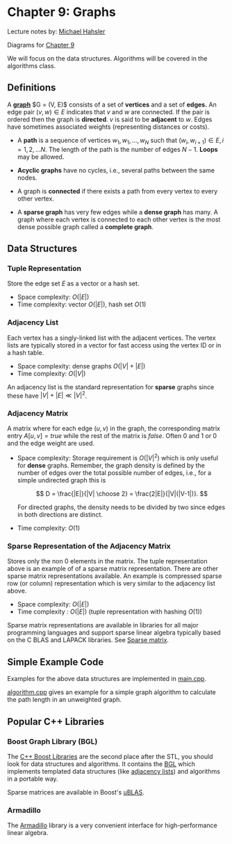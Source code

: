 # Chapter 9: Graphs

Lecture notes by: [Michael Hahsler](https://michael.hahsler.net)

Diagrams for [Chapter 9](../notes/Chapter9.pdf)

We will focus on the data structures. Algorithms will be covered in the algorithms class.

## Definitions

A [**graph**](https://en.wikipedia.org/wiki/Graph_(discrete_mathematics)) $G = (V, E)$ consists of a set of **vertices** and a 
set of **edges.** An edge pair $(v, w) \in E$ indicates that $v$ and $w$ are 
connected. If the pair is ordered then the graph is **directed**.
$v$ is said to be **adjacent** to $w$. Edges have sometimes associated 
weights (representing distances or costs).

- A **path** is a sequence of vertices $w_1, w_1, ..., w_N$ such that
$(w_i,w_{i+1}) \in E, i = 1, 2, ... N$. The length of the path is the 
number of edges $N - 1$. **Loops** may be allowed.

- **Acyclic graphs** have no cycles, i.e., several paths between the same nodes.

- A graph is **connected** if there exists a path from every vertex to 
every other vertex.

- A **sparse graph** has very few edges while a **dense graph** has many. A graph where each vertex 
is connected to each other vertex is the most dense possible graph called a **complete graph**.  

## Data Structures

### Tuple Representation

Store the edge set $E$ as a vector or a hash set.

- Space complexity: $O(|E|)$
- Time complexity: vector $O(|E|)$, hash set $O(1)$

### Adjacency List

Each vertex has a singly-linked list with the adjacent vertices. The vertex lists are typically stored in a vector for fast access using the vertex ID or in a hash table.

- Space complexity: dense graphs $O(|V| + |E|)$
- Time complexity: $O(|V|)$

An adjacency list is the standard representation for **sparse** graphs since these have
$|V| + |E| \ll |V|^2$.

### Adjacency Matrix

A matrix where for each edge $(u, v)$ in the graph, the corresponding matrix entry $A[u, v] = true$ 
while the rest of the matrix is $false$. Often 0 and 1 or 0 and the edge weight are used.

- Space complexity:
    Storage requirement is $O(|V|^2)$ which is only useful for **dense** graphs. Remember, the graph density is defined
    by the number of edges over the total possible number of edges, i.e., for a simple undirected graph this is

    $$
    D = \frac{|E|}{|V| \choose 2} = \frac{2|E|}{|V|(|V-1|)}.
    $$

    For directed graphs, the density needs to be divided by two since edges in both directions are distinct.
- Time complexity: $O(1)$


### Sparse Representation of the Adjacency Matrix

Stores only the  non 0 elements in the matrix. The tuple representation above is an example of of a sparse matrix representation. There are other sparse matrix representations available. An example is
compressed sparse row (or column) representation which is very similar to the adjacency list above.

* Space complexity: $O(|E|)$
* Time complexity : $O(|E|)$ (tuple representation with hashing $O(1)$)

Sparse matrix representations are available in libraries for all major programming languages 
and support sparse linear algebra typically based on the C BLAS and LAPACK libraries.
See [Sparse matrix](https://en.wikipedia.org/wiki/Sparse_matrix). 

## Simple Example Code

Examples for the above data structures are implemented in [main.cpp](main.cpp).

[algorithm.cpp](algorithm.cpp) gives an example for a simple graph algorithm to calculate the path length in 
an unweighted graph.

## Popular C++ Libraries 

### Boost Graph Library (BGL)

The [C++ Boost Libraries](https://www.boost.org/) are the second place after the STL, you should look for data structures and algorithms. It contains the [BGL](https://www.boost.org/doc/libs/1_79_0/libs/graph/doc/index.html) which implements
templated data structures (like [adjacency lists](https://www.boost.org/doc/libs/1_79_0/libs/graph/doc/adjacency_list.html)) and algorithms in a portable way.

Sparse matrices are available in Boost's [uBLAS](https://www.boost.org/doc/libs/1_79_0/libs/numeric/ublas/doc/index.html).

### Armadillo

The [Armadillo](https://en.wikipedia.org/wiki/Armadillo_(C%2B%2B_library)) library is a very convenient interface for high-performance linear algebra. 